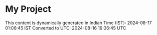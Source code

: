 # My Project

This content is dynamically generated in Indian Time (IST): 2024-08-17 01:06:45 IST
Converted to UTC: 2024-08-16 19:36:45 UTC
